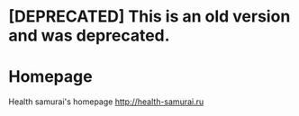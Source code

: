 # [DEPRECATED] This is an old version and was deprecated.

# Homepage

Health samurai's homepage <http://health-samurai.ru>
